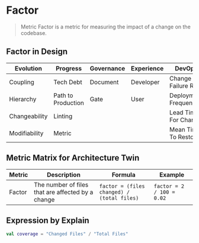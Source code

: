 # Factor

> Metric Factor is a metric for measuring the impact of a change on the codebase.

## Factor in Design

| Evolution     | Progress           | Governance | Experience | DevOps               | Quality       | Productivity |
|---------------|--------------------|------------|------------|----------------------|---------------|--------------|
| Coupling      | Tech Debt          | Document   | Developer  | Change Failure Rate  | Test Coverage | Tracing      |
| Hierarchy     | Path to Production | Gate       | User       | Deployment Frequency | Code Smell    | Performance  |
| Changeability | Linting            |            |            | Lead Time For Change |               | Cost         |
| Modifiability | Metric             |            |            | Mean Time To Restore |               |              |           

## Metric Matrix for Architecture Twin

| Metric | Description                                       | Formula                                    | Example                   |
|--------|---------------------------------------------------|--------------------------------------------|---------------------------|
| Factor | The number of files that are affected by a change | `factor = (files changed) / (total files)` | `factor = 2 / 100 = 0.02` |

## Expression by Explain

```kotlin
val coverage = "Changed Files" / "Total Files"
```
